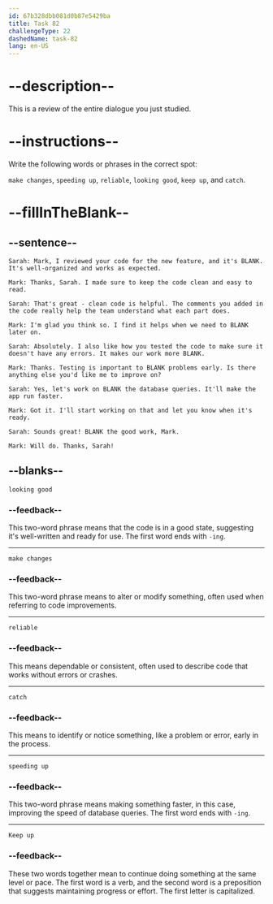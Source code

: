 ```yaml
---
id: 67b328dbb081d0b87e5429ba
title: Task 82
challengeType: 22
dashedName: task-82
lang: en-US
---
```


<!-- REVIEW -->

# --description--

This is a review of the entire dialogue you just studied.

# --instructions--

Write the following words or phrases in the correct spot:

`make changes`, `speeding up`, `reliable`, `looking good`, `keep up`, and `catch`.

# --fillInTheBlank--

## --sentence--

`Sarah: Mark, I reviewed your code for the new feature, and it's BLANK. It's well-organized and works as expected.`

`Mark: Thanks, Sarah. I made sure to keep the code clean and easy to read.`

`Sarah: That's great - clean code is helpful. The comments you added in the code really help the team understand what each part does.`

`Mark: I'm glad you think so. I find it helps when we need to BLANK later on.`

`Sarah: Absolutely. I also like how you tested the code to make sure it doesn't have any errors. It makes our work more BLANK.`

`Mark: Thanks. Testing is important to BLANK problems early. Is there anything else you'd like me to improve on?`

`Sarah: Yes, let's work on BLANK the database queries. It'll make the app run faster.`

`Mark: Got it. I'll start working on that and let you know when it's ready.`

`Sarah: Sounds great! BLANK the good work, Mark.`

`Mark: Will do. Thanks, Sarah!`

## --blanks--

`looking good`

### --feedback--

This two-word phrase means that the code is in a good state, suggesting it's well-written and ready for use. The first word ends with `-ing`.

---

`make changes`

### --feedback--

This two-word phrase means to alter or modify something, often used when referring to code improvements.

---

`reliable`

### --feedback--

This means dependable or consistent, often used to describe code that works without errors or crashes.

---

`catch`

### --feedback--

This means to identify or notice something, like a problem or error, early in the process.

---

`speeding up`

### --feedback--

This two-word phrase means making something faster, in this case, improving the speed of database queries. The first word ends with `-ing`.

---

`Keep up`

### --feedback--  

These two words together mean to continue doing something at the same level or pace. The first word is a verb, and the second word is a preposition that suggests maintaining progress or effort. The first letter is capitalized. 
